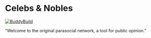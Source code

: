 # Celebs & Nobles

[![BuddyBuild](https://dashboard.buddybuild.com/api/statusImage?appID=57167d1f91461c0100820642&branch=master&build=latest)](https://dashboard.buddybuild.com/apps/57167d1f91461c0100820642/build/latest)

"Welcome to the original parasocial network, a tool for public opinion."
